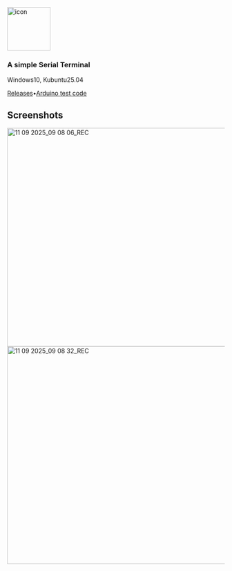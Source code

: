
<img width="100" height="100" alt="icon" src="https://github.com/user-attachments/assets/2b929eea-9743-4355-8a82-663f248ab463" />

### A simple Serial Terminal 

Windows10, Kubuntu25.04

[Releases](https://github.com/bonner72/Serial-Terminal/releases)•[Arduino test code](https://github.com/bonner72/Serial-Terminal/blob/main/Arduino-Test-Code/Arduino-Test-Code/Arduino-Test-Code.ino)

## Screenshots
<img width="696" height="504" alt="11 09 2025_09 08 06_REC" src="https://github.com/user-attachments/assets/8219e3ce-c552-492c-a89b-b51c7f6d6c9a" />
<img width="694" height="503" alt="11 09 2025_09 08 32_REC" src="https://github.com/user-attachments/assets/6adacbd5-1414-469a-a619-f80b400ff5e5" />
